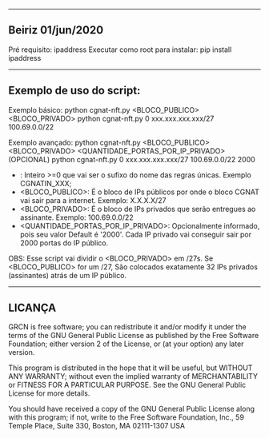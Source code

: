 ------------------------------------------------------------------------
Beiriz 01/jun/2020
------------------------------------------------------------------------

Pré requisito: ipaddress
Executar como root para instalar:
pip install ipaddress

------------------------------------------------------------------------
Exemplo de uso do script:
------------------------------------------------------------------------

Exemplo básico:
python cgnat-nft.py <INDICE> <BLOCO_PUBLICO> <BLOCO_PRIVADO>
python cgnat-nft.py 0 xxx.xxx.xxx.xxx/27 100.69.0.0/22


Exemplo avançado:
python cgnat-nft.py <INDICE> <BLOCO_PUBLICO> <BLOCO_PRIVADO> <QUANTIDADE_PORTAS_POR_IP_PRIVADO>(OPCIONAL)
python cgnat-nft.py 0 xxx.xxx.xxx.xxx/27 100.69.0.0/22 2000


- <INDICE>: Inteiro >=0 que vai ser o sufixo do nome das regras únicas. Exemplo CGNATIN_XXX;
- <BLOCO_PUBLICO>: É o bloco de IPs públicos por onde o bloco CGNAT vai sair para a internet. Exemplo: X.X.X.X/27
- <BLOCO_PRIVADO>: É o bloco de IPs privados que serão entregues ao assinante. Exemplo: 100.69.0.0/22
- <QUANTIDADE_PORTAS_POR_IP_PRIVADO>: Opcionalmente informado, pois seu valor Default é '2000'. Cada IP privado vai conseguir sair por 2000 portas do IP público.

OBS: Esse script vai dividir o <BLOCO_PRIVADO> em /27s. Se <BLOCO_PUBLICO> for um /27, São colocados exatamente 32 IPs privados (assinantes) atrás de um IP público.

------------------------------------------------------------------------
LICANÇA
------------------------------------------------------------------------

GRCN is free software; you can redistribute it and/or modify
it under the terms of the GNU General Public License as published by
the Free Software Foundation; either version 2 of the License, or
(at your option) any later version.

This program is distributed in the hope that it will be useful,
but WITHOUT ANY WARRANTY; without even the implied warranty of
MERCHANTABILITY or FITNESS FOR A PARTICULAR PURPOSE.  See the
GNU General Public License for more details.

You should have received a copy of the GNU General Public License
along with this program; if not, write to the Free Software
Foundation, Inc., 59 Temple Place, Suite 330, Boston, MA  02111-1307  USA
